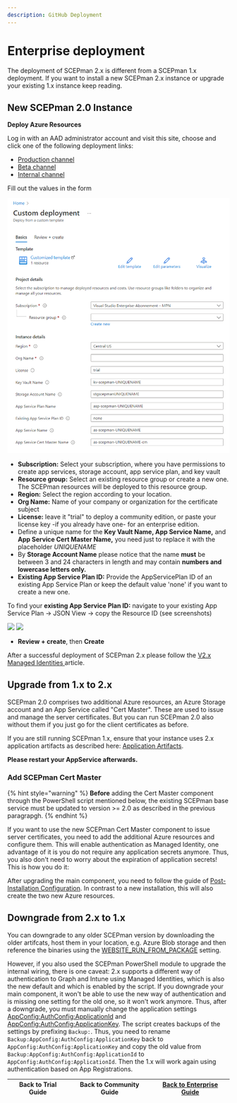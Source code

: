 ```yaml
---
description: GitHub Deployment
---
```


# Enterprise deployment

The deployment of SCEPman 2.x is different from a SCEPman 1.x deployment. If you want to install a new SCEPman 2.x instance or upgrade your existing 1.x instance keep reading.

## New SCEPman 2.0 Instance

**Deploy Azure Resources**

Log in with an AAD administrator account and visit this site, choose and click one of the following deployment links:

* [Production channel](https://portal.azure.com/#create/Microsoft.Template/uri/https%3A%2F%2Fraw.githubusercontent.com%2Fscepman%2Finstall%2Fprod%2Fazuredeploy.json)
* [Beta channel](https://portal.azure.com/#create/Microsoft.Template/uri/https%3A%2F%2Fraw.githubusercontent.com%2Fscepman%2Finstall%2Fbeta%2Fazuredeploy.json)
* [Internal channel](https://portal.azure.com/#create/Microsoft.Template/uri/https%3A%2F%2Fraw.githubusercontent.com%2Fscepman%2Finstall%2Finternal%2Fazuredeploy.json)

Fill out the values in the form

![](<../../.gitbook/assets/2022-04-04CustomDeploymentV2 .png>)

* **Subscription:** Select your subscription, where you have permissions to create app services, storage account, app service plan, and key vault
* **Resource group:** Select an existing resource group or create a new one. The SCEPman resources will be deployed to this resource group.
* **Region:** Select the region according to your location.
* **Org Name:** Name of your company or organization for the certificate subject
* **License:** leave it "trial" to deploy a community edition, or paste your license key -if you already have one- for an enterprise edition.
* Define a unique name for the **Key Vault Name, App Service Name,** and **App Service Cert Master Name,** you need just to replace it with the placeholder _UNIQUENAME_
* By **Storage Account Name** please notice that the name **must** be between 3 and 24 characters in length and may contain **numbers and lowercase letters only.**
* **Existing App Service Plan ID:** Provide the AppServicePlan ID of an existing App Service Plan or keep the default value 'none' if you want to create a new one.

To find your **existing App Service Plan ID:** navigate to your existing App Service Plan -> JSON View -> copy the Resource ID (see screenshots)

![](<../../.gitbook/assets/2022-04-04 12\_51\_33AppServicePlan.png>) ![](<../../.gitbook/assets/2022-04-04 12\_54\_04-Resource JSON.png>)

* **Review + create**, then **Create**

After a successful deployment of SCEPman 2.x please follow the [V2.x Managed Identities ](../post-installation-config.md)article.

## Upgrade from 1.x to 2.x

SCEPman 2.0 comprises two additional Azure resources, an Azure Storage account and an App Service called "Cert Master". These are used to issue and manage the server certificates. But you can run SCEPman 2.0 also without them if you just go for the client certificates as before.

If you are still running SCEPman 1.x, ensure that your instance uses 2.x application artifacts as described here: [Application Artifacts](../optional/application-artifacts.md).

**Please restart your AppService afterwards.**

### Add SCEPman Cert Master

{% hint style="warning" %}
**Before** adding the Cert Master component through the PowerShell script mentioned below, the existing SCEPman base service must be updated to version >= 2.0 as described in the previous paragrapgh.
{% endhint %}

If you want to use the new SCEPman Cert Master component to issue server certificates, you need to add the additional Azure resources and configure them. This will enable authentication as Managed Identity, one advantage of it is you do not require any application secrets anymore. Thus, you also don't need to worry about the expiration of application secrets! This is how you do it:

After upgrading the main component, you need to follow the guide of [Post-Installation Configuration](../post-installation-config.md). In contrast to a new installation, this will also create the two new Azure resources.

## Downgrade from 2.x to 1.x

You can downgrade to any older SCEPman version by downloading the older artifcats, host them in your location, e.g. Azure Blob storage and then reference the binaries using the [WEBSITE\_RUN\_FROM\_PACKAGE](../optional/application-artifacts.md#change-artifacts) setting.

However, if you also used the SCEPman PowerShell module to upgrade the internal wiring, there is one caveat: 2.x supports a different way of authentication to Graph and Intune using Managed Identities, which is also the new default and which is enabled by the script. If you downgrade your main component, it won't be able to use the new way of authentication and is missing one setting for the old one, so it won't work anymore. Thus, after a downgrade, you must manually change the application settings [AppConfig:AuthConfig:ApplicationId](../optional/application-settings/azure-ad.md#appconfig-authconfig-applicationid) and [AppConfig:AuthConfig:ApplicationKey](../optional/application-settings/azure-ad.md#appconfig-authconfig-applicationkey). The script creates backups of the settings by prefixing `Backup:`. Thus, you need to rename `Backup:AppConfig:AuthConfig:ApplicationKey` back to `AppConfig:AuthConfig:ApplicationKey` and copy the old value from `Backup:AppConfig:AuthConfig:ApplicationId` to `AppConfig:AuthConfig:ApplicationId`. Then the 1.x will work again using authentication based on App Registrations.

| Back to Trial Guide | Back to Community Guide | [Back to Enterprise Guide](broken-reference) |
| ------------------- | ----------------------- | -------------------------------------------- |
